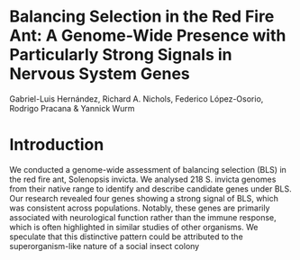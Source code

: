 # Balancing Selection in the Red Fire Ant: A Genome-Wide Presence with Particularly Strong Signals in Nervous System Genes
Gabriel-Luis Hernández, Richard A. Nichols, Federico López-Osorio, Rodrigo Pracana & Yannick Wurm

# Introduction
We conducted a genome-wide assessment of balancing selection (BLS) in the red fire ant, </i>Solenopsis invicta</i>. 
We analysed 218 </i>S. invicta</i> genomes from their native range to identify and describe candidate genes under BLS. Our research revealed four genes showing a strong signal of BLS, which was consistent across populations. Notably, these genes are primarily associated with neurological function rather than the immune response, which is often highlighted in similar studies of other organisms. We speculate that this distinctive pattern could be attributed to the superorganism-like nature of a social insect colony


